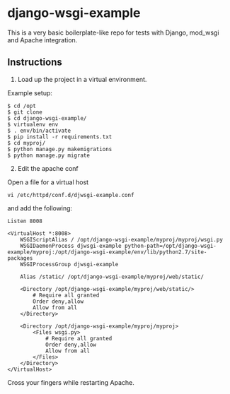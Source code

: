 django-wsgi-example
===================

This is a very basic boilerplate-like repo for tests with Django, mod_wsgi and Apache integration.

## Instructions

1. Load up the project in a virtual environment.

Example setup:

    $ cd /opt
    $ git clone
    $ cd django-wsgi-example/
    $ virtualenv env
    $ . env/bin/activate
    $ pip install -r requirements.txt
    $ cd myproj/
    $ python manage.py makemigrations
    $ python manage.py migrate


2. Edit the apache conf

Open a file for a virtual host

    vi /etc/httpd/conf.d/djwsgi-example.conf

and add the following:

    Listen 8008

    <VirtualHost *:8008>
        WSGIScriptAlias / /opt/django-wsgi-example/myproj/myproj/wsgi.py
        WSGIDaemonProcess djwsgi-example python-path=/opt/django-wsgi-example/myproj:/opt/django-wsgi-example/env/lib/python2.7/site-packages
        WSGIProcessGroup djwsgi-example

        Alias /static/ /opt/django-wsgi-example/myproj/web/static/

        <Directory /opt/django-wsgi-example/myproj/web/static/>
            # Require all granted
            Order deny,allow
            Allow from all
        </Directory>
        
        <Directory /opt/django-wsgi-example/myproj/myproj>
            <Files wsgi.py>
                # Require all granted
                Order deny,allow
                Allow from all
            </Files>
        </Directory>
    </VirtualHost>

Cross your fingers while restarting Apache.
